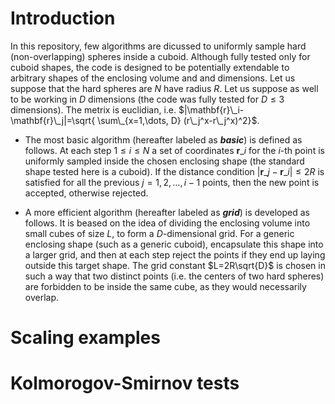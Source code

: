 # Introduction
In this repository, few algorithms are dicussed to uniformly sample hard (non-overlapping) spheres inside a cuboid. Although fully tested only for cuboid shapes, the code is designed to be potentially extendable to arbitrary shapes of the enclosing volume and and dimensions. Let us suppose that the hard spheres are $N$ have radius $R$. Let us suppose as well to be working in $D$ dimensions (the code was fully tested for $D\leq 3$ dimensions). The metrix is euclidian, i.e. $|\mathbf{r}\_i-\mathbf{r}\_j|=\sqrt{ \sum\_{x=1,\dots, D} (r\_j^x-r\_j^x)^2}$. 

- The most basic algorithm (hereafter labeled as **_basic_**) is defined as follows. At each step $1\leq i\leq N$ a set of coordinates $\mathbf{r}\_i$ for the _i_-th point is uniformly sampled inside the chosen enclosing shape (the standard shape tested here is a cuboid). If the distance condition $|\mathbf{r}\_j-\mathbf{r}\_i|\leq 2R$ is satisfied for all the previous $j=1, 2, \dots, i-1$ points, then the new point is accepted, otherwise rejected.

<!--- - Second, we tested another possible approach (hereafter labeled as **_joint_**), where a set of $N$ coordinates is directly sampled from the beginning. Then,--->

- A more efficient algorithm (hereafter labeled as **_grid_**) is developed as follows. It is beased on the idea of dividing the enclosing volume into small cubes of size $L$, to form a $D$-dimensional grid. For a generic enclosing shape (such as a generic cuboid), encapsulate this shape into a larger grid, and then at each step reject the points if they end up laying outside this target shape. The grid constant $L=2R\sqrt{D}$ is chosen in such a way that two distinct points (i.e. the centers of two hard spheres) are forbidden to be inside the same cube, as they would necessarily overlap. 


# Scaling examples

# Kolmorogov-Smirnov tests
